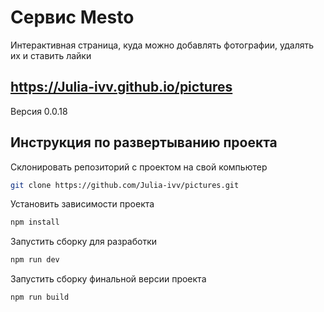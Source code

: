 Сервис Mesto
===
Интерактивная страница, куда можно добавлять фотографии, удалять их и ставить лайки

https://Julia-ivv.github.io/pictures
----
Версия 0.0.18

Инструкция по развертыванию проекта
---
Склонировать репозиторий с проектом на свой компьютер
```bash
git clone https://github.com/Julia-ivv/pictures.git
```

Установить зависимости проекта
```bash
npm install 
 ```
Запустить сборку для разработки
```bash
npm run dev 
```
Запустить сборку финальной версии проекта
```bash
npm run build
```
